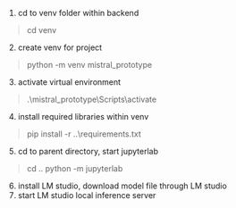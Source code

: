 1. cd to venv folder within backend
 > cd venv
2. create venv for project
 > python -m venv mistral_prototype
3. activate virtual environment
 > .\mistral_prototype\Scripts\activate
4. install required libraries within venv
 > pip install -r ..\requirements.txt
5. cd to parent directory, start jupyterlab
 > cd ..
 > python -m jupyterlab
6. install LM studio, download model file through LM studio
7. start LM studio local inference server
